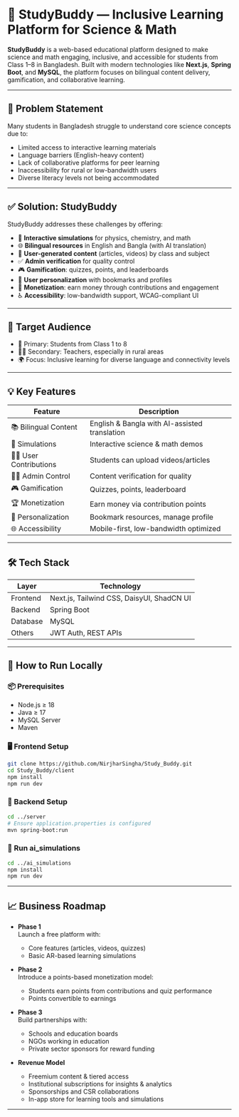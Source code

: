 # 📘 StudyBuddy — Inclusive Learning Platform for Science & Math

**StudyBuddy** is a web-based educational platform designed to make science and math engaging, inclusive, and accessible for students from Class 1–8 in Bangladesh. Built with modern technologies like **Next.js**, **Spring Boot**, and **MySQL**, the platform focuses on bilingual content delivery, gamification, and collaborative learning.

---

## 🚩 Problem Statement

Many students in Bangladesh struggle to understand core science concepts due to:

- Limited access to interactive learning materials
- Language barriers (English-heavy content)
- Lack of collaborative platforms for peer learning
- Inaccessibility for rural or low-bandwidth users
- Diverse literacy levels not being accommodated

---

## ✅ Solution: StudyBuddy

StudyBuddy addresses these challenges by offering:

- 🔁 **Interactive simulations** for physics, chemistry, and math
- 🌐 **Bilingual resources** in English and Bangla (with AI translation)
- 🎥 **User-generated content** (articles, videos) by class and subject
- ✅ **Admin verification** for quality control
- 🎮 **Gamification**: quizzes, points, and leaderboards
- 👤 **User personalization** with bookmarks and profiles
- 💸 **Monetization**: earn money through contributions and engagement
- ♿ **Accessibility**: low-bandwidth support, WCAG-compliant UI

---

## 🎯 Target Audience

- 🧒 Primary: Students from Class 1 to 8
- 👨‍🏫 Secondary: Teachers, especially in rural areas
- 🌍 Focus: Inclusive learning for diverse language and connectivity levels

---

## 💡 Key Features

| Feature              | Description |
|----------------------|-------------|
| 📚 Bilingual Content | English & Bangla with AI-assisted translation |
| 🔬 Simulations       | Interactive science & math demos |
| 🧑‍🎓 User Contributions | Students can upload videos/articles |
| 🧑‍⚖️ Admin Control     | Content verification for quality |
| 🎮 Gamification      | Quizzes, points, leaderboard |
| 🏆 Monetization      | Earn money via contribution points |
| 🔖 Personalization   | Bookmark resources, manage profile |
| 🌐 Accessibility     | Mobile-first, low-bandwidth optimized |

---

## 🛠️ Tech Stack

| Layer     | Technology |
|-----------|------------|
| Frontend  | Next.js, Tailwind CSS, DaisyUI, ShadCN UI |
| Backend   | Spring Boot |
| Database  | MySQL |
| Others    | JWT Auth, REST APIs |

---

## 🚀 How to Run Locally

### 📦 Prerequisites
- Node.js ≥ 18
- Java ≥ 17
- MySQL Server
- Maven

### 🖥️ Frontend Setup

```bash
git clone https://github.com/NirjharSingha/Study_Buddy.git
cd Study_Buddy/client
npm install
npm run dev
```

### 🔧 Backend Setup

```bash
cd ../server
# Ensure application.properties is configured
mvn spring-boot:run
```

### 🔧 Run ai_simulations

```bash
cd ../ai_simulations
npm install
npm run dev
```

---

## 📈 Business Roadmap

- **Phase 1**  
  Launch a free platform with:
  - Core features (articles, videos, quizzes)
  - Basic AR-based learning simulations

- **Phase 2**  
  Introduce a points-based monetization model:
  - Students earn points from contributions and quiz performance
  - Points convertible to earnings

- **Phase 3**  
  Build partnerships with:
  - Schools and education boards
  - NGOs working in education
  - Private sector sponsors for reward funding

- **Revenue Model**
  - Freemium content & tiered access
  - Institutional subscriptions for insights & analytics
  - Sponsorships and CSR collaborations
  - In-app store for learning tools and simulations

---

